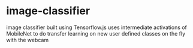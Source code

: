 # image-classifier 
 image classifier built using Tensorflow.js uses intermediate activations of MobileNet to do transfer learning on new user defined classes on the fly with the webcam
